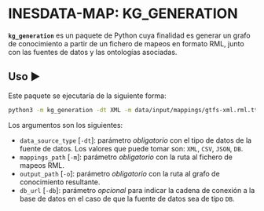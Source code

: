# INESDATA-MAP: KG_GENERATION

**`kg_generation`** es un paquete de Python cuya finalidad es generar un grafo de conocimiento a partir de un fichero de mapeos en formato RML, junto con las fuentes de datos y las ontologías asociadas.

## Uso ▶️

Este paquete se ejecutaría de la siguiente forma:

```bash
python3 -m kg_generation -dt XML -m data/input/mappings/gtfs-xml.rml.ttl -o data/output/knowledge-graph-xml.nt
```

Los argumentos son los siguientes:

- `data_source_type` [`-dt`]: parámetro _obligatorio_ con el tipo de datos de la fuente de datos. Los valores que puede tomar son: `XML`, `CSV`, `JSON`, `DB`.
- `mappings_path` [`-m`]: parámetro _obligatorio_ con la ruta al fichero de mapeos RML.
- `output_path` [`-o`]: parámetro _obligatorio_ con la ruta al grafo de conocimiento resultante.
- `db_url` [`-db`]: parámetro _opcional_ para indicar la cadena de conexión a la base de datos en el caso de que la fuente de datos sea de tipo `DB`.
